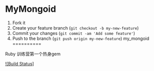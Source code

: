 # MyMongoid
1. Fork it
2. Create your feature branch (`git checkout -b my-new-feature`)
3. Commit your changes (`git commit -am 'Add some feature'`)
4. Push to the branch (`git push origin my-new-feature`)
my_mongoid
==========

Ruby 训练营第一个热身gem

[![Build Status]](https://travis-ci.org/qinjker/my_mongoid)
